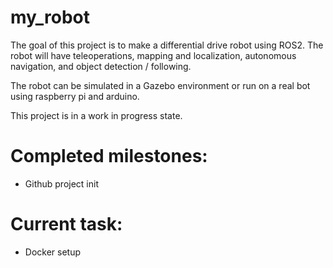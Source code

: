 # my_robot
The goal of this project is to make a differential drive robot using ROS2. The robot will have teleoperations, mapping and localization, autonomous navigation, and object detection / following.

The robot can be simulated in a Gazebo environment or run on a real bot using raspberry pi and arduino.

This project is in a work in progress state.

# Completed milestones:
- Github project init

# Current task:
- Docker setup
